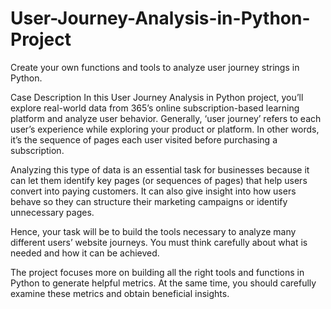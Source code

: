 # User-Journey-Analysis-in-Python-Project
Create your own functions and tools to analyze user journey strings in Python.


Case Description
In this User Journey Analysis in Python project, you’ll explore real-world data from 365’s online subscription-based learning platform and analyze user behavior. Generally, ‘user journey’ refers to each user’s experience while exploring your product or platform. In other words, it’s the sequence of pages each user visited before purchasing a subscription.

Analyzing this type of data is an essential task for businesses because it can let them identify key pages (or sequences of pages) that help users convert into paying customers. It can also give insight into how users behave so they can structure their marketing campaigns or identify unnecessary pages.

Hence, your task will be to build the tools necessary to analyze many different users’ website journeys. You must think carefully about what is needed and how it can be achieved.

The project focuses more on building all the right tools and functions in Python to generate helpful metrics. At the same time, you should carefully examine these metrics and obtain beneficial insights.
